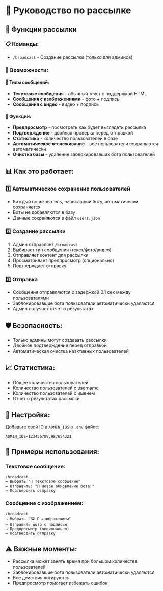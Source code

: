 # 📢 Руководство по рассылке

## 🚀 Функции рассылки

### 📋 Команды:
- `/broadcast` - Создание рассылки (только для админов)

### 🎯 Возможности:

#### 📝 Типы сообщений:
- **Текстовые сообщения** - обычный текст с поддержкой HTML
- **Сообщения с изображениями** - фото + подпись
- **Сообщения с видео** - видео + подпись

#### 🔧 Функции:
- **Предпросмотр** - посмотреть как будет выглядеть рассылка
- **Подтверждение** - двойная проверка перед отправкой
- **Статистика** - количество пользователей в базе
- **Автоматическое отслеживание** - все пользователи сохраняются автоматически
- **Очистка базы** - удаление заблокировавших бота пользователей

## 📊 Как это работает:

### 1️⃣ Автоматическое сохранение пользователей
- Каждый пользователь, написавший боту, автоматически сохраняется
- Боты не добавляются в базу
- Данные сохраняются в файл `users.json`

### 2️⃣ Создание рассылки
1. Админ отправляет `/broadcast`
2. Выбирает тип сообщения (текст/фото/видео)
3. Отправляет контент для рассылки
4. Просматривает предпросмотр (опционально)
5. Подтверждает отправку

### 3️⃣ Отправка
- Сообщения отправляются с задержкой 0.1 сек между пользователями
- Заблокировавшие бота пользователи автоматически удаляются
- Админ получает отчет о результатах

## 🛡️ Безопасность:
- Только админы могут создавать рассылки
- Двойное подтверждение перед отправкой
- Автоматическая очистка неактивных пользователей

## 📈 Статистика:
- Общее количество пользователей
- Количество пользователей с username
- Количество пользователей с именем
- Отчет о результатах рассылки

## 🔧 Настройка:
Добавьте свой ID в `ADMIN_IDS` в `.env` файле:
```
ADMIN_IDS=123456789,987654321
```

## 📝 Примеры использования:

### Текстовое сообщение:
```
/broadcast
→ Выбрать "📝 Текстовое сообщение"
→ Отправить: "🎉 Новое обновление бота!"
→ Подтвердить отправку
```

### Сообщение с изображением:
```
/broadcast
→ Выбрать "🖼️ С изображением"
→ Отправить фото с подписью
→ Предпросмотр (опционально)
→ Подтвердить отправку
```

## ⚠️ Важные моменты:
- Рассылка может занять время при большом количестве пользователей
- Заблокировавшие бота пользователи автоматически удаляются
- Все действия логируются
- Предпросмотр помогает избежать ошибок
